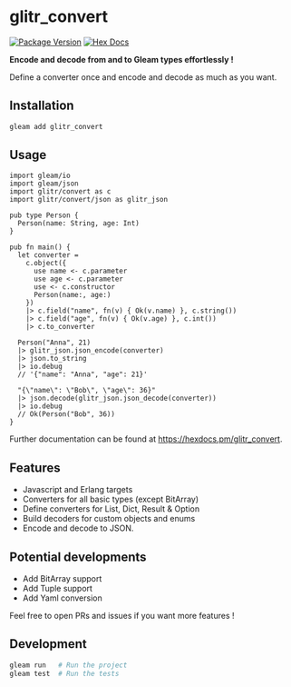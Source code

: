 # glitr_convert

[![Package Version](https://img.shields.io/hexpm/v/glitr_convert)](https://hex.pm/packages/glitr_convert)
[![Hex Docs](https://img.shields.io/badge/hex-docs-ffaff3)](https://hexdocs.pm/glitr_convert/)

**Encode and decode from and to Gleam types effortlessly !**

Define a converter once and encode and decode as much as you want.

## Installation

```sh
gleam add glitr_convert
```

## Usage

```gleam
import gleam/io
import gleam/json
import glitr/convert as c
import glitr/convert/json as glitr_json

pub type Person {
  Person(name: String, age: Int)
}

pub fn main() {
  let converter =
    c.object({
      use name <- c.parameter
      use age <- c.parameter
      use <- c.constructor
      Person(name:, age:)
    })
    |> c.field("name", fn(v) { Ok(v.name) }, c.string())
    |> c.field("age", fn(v) { Ok(v.age) }, c.int())
    |> c.to_converter

  Person("Anna", 21)
  |> glitr_json.json_encode(converter)
  |> json.to_string
  |> io.debug
  // '{"name": "Anna", "age": 21}'

  "{\"name\": \"Bob\", \"age\": 36}"
  |> json.decode(glitr_json.json_decode(converter))
  |> io.debug
  // Ok(Person("Bob", 36))
}
```

Further documentation can be found at <https://hexdocs.pm/glitr_convert>.

## Features

- Javascript and Erlang targets
- Converters for all basic types (except BitArray)
- Define converters for List, Dict, Result & Option
- Build decoders for custom objects and enums
- Encode and decode to JSON.

## Potential developments

- Add BitArray support
- Add Tuple support
- Add Yaml conversion

Feel free to open PRs and issues if you want more features !

## Development

```sh
gleam run   # Run the project
gleam test  # Run the tests
```
